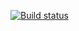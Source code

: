[![Build status](https://ci.appveyor.com/api/projects/status/github/storm-ptr/boat?svg=true&branch=main)](https://ci.appveyor.com/project/storm-ptr/boat/branch/main)
